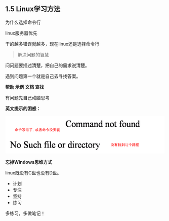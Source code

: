 ## 1.5 Linux学习方法

为什么选择命令行

linux服务器优先

干的越多错误就越多，现在linux还是选择命令行

> 解决问题的智慧

问问题要描述清楚，把自己的需求说清楚。

遇到问题第一个就是自己去寻找答案。

**帮助  示例  文档  查找**

有问题先自己动脑思考 

**英文提示的困惑：**

![image-20200519104319196](images/image-20200519104319196.png)

**忘掉Windows思维方式**

linux既没有C盘也没有D盘。

- 计划
- 专注
- 坚持
- 练习

多练习，多做笔记！



